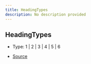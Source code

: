```yaml
---
title: HeadingTypes
description: No description provided
---
```


## HeadingTypes

- Type: 1 \| 2 \| 3 \| 4 \| 5 \| 6

- [Source](https://github.com/neplextech/micro-docgen/blob/371ee6a0b1da9f772b4a8da6879190804ab8453b/src/utils/md.ts#L3)